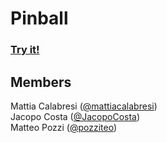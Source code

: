# Pinball
### [Try it!](http://businesstools.altervista.org)

## Members
Mattia Calabresi ([@mattiacalabresi](https://github.com/mattiacalabresi))</br>
Jacopo Costa ([@JacopoCosta](https://github.com/JacopoCosta))</br>
Matteo Pozzi ([@pozziteo](https://github.com/pozziteo))
